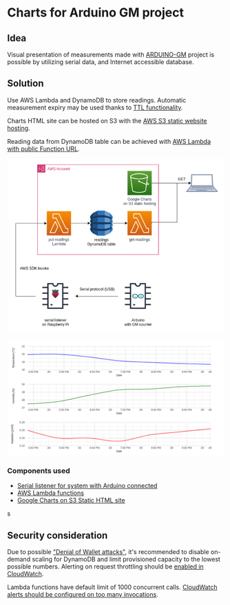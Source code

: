 # Charts for Arduino GM project

## Idea

Visual presentation of measurements made with [ARDUINO-GM](https://github.com/malipek/arduino-gm/blob/master/README.md) project is possible by utilizing serial data, and Internet accessible database.

## Solution

Use AWS Lambda and DynamoDB to store readings. Automatic measurement expiry may be used thanks to [TTL functionality](https://docs.aws.amazon.com/amazondynamodb/latest/developerguide/TTL.html).

Charts HTML site can be hosted on S3 with the [AWS S3 static website hosting](https://docs.aws.amazon.com/AmazonS3/latest/userguide/WebsiteHosting.html).

Reading data from DynamoDB table can be achieved with [AWS Lambda with public Function URL](https://docs.aws.amazon.com/lambda/latest/dg/lambda-urls.html).

![Draw.io schema of the infrastructure for Charts](https://github.com/malipek/arduino-gm/blob/master/media/drawio-arduino-gm.png?raw=true)

![Screenshot of website with charts for measurements](https://github.com/malipek/arduino-gm/blob/master/media/google_chart_screenshoot.png?raw=true)

### Components used

* [Serial listener for system with Arduino connected](https://github.com/malipek/arduino-gm/tree/master/SERIAL-LISTENER)
* [AWS Lambda functions](https://github.com/malipek/arduino-gm/tree/master/AWS-LAMBDA)
* [Google Charts on S3 Static HTML site](https://github.com/malipek/arduino-gm/tree/master/S3)

s
## Security consideration

Due to possible ["Denial of Wallet attacks"](https://www.sciencedirect.com/science/article/pii/S221421262100079X), it's recommended to disable on-demand scaling for DynamoDB and limit provisioned capacity to the lowest possible numbers. Alerting on request throttling should be [enabled in CloudWatch](https://docs.aws.amazon.com/amazondynamodb/latest/developerguide/creating-alarms.html).

Lambda functions have default limit of 1000 concurrent calls. [CloudWatch alerts should be configured on too many invocations](https://docs.aws.amazon.com/lambda/latest/operatorguide/important-metrics.html).
